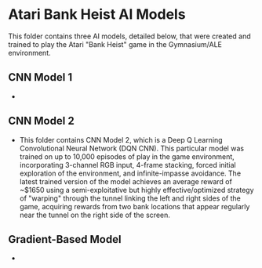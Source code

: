 # Atari Bank Heist AI Models
This folder contains three AI models, detailed below, that were created and trained to play the Atari "Bank Heist" game in the Gymnasium/ALE environment.

## CNN Model 1
* 

## CNN Model 2
* This folder contains CNN Model 2, which is a Deep Q Learning Convolutional Neural Network (DQN CNN). This particular model was trained on up to 10,000 episodes of play in the game environment, incorporating 3-channel RGB input, 4-frame stacking, forced initial exploration of the environment, and infinite-impasse avoidance. The latest trained version of the model achieves an average reward of ~$1650 using a semi-exploitative but highly effective/optimized strategy of "warping" through the tunnel linking the left and right sides of the game, acquiring rewards from two bank locations that appear regularly near the tunnel on the right side of the screen.

## Gradient-Based Model
* 
